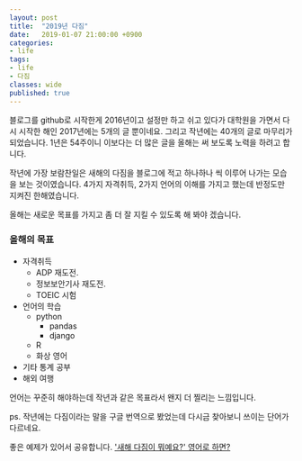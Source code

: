 ```yaml
---
layout: post
title:  "2019년 다짐"
date:   2019-01-07 21:00:00 +0900
categories: 
- life
tags:
- life
- 다짐
classes: wide
published: true
---
```



블로그를 github로 시작한게 2016년이고 설정만 하고 쉬고 있다가 대학원을 가면서 다시 시작한 해인 2017년에는 5개의 글 뿐이네요.
그리고 작년에는 40개의 글로 마무리가 되었습니다. 
1년은 54주이니 이보다는 더 많은 글을 올해는 써 보도록 노력을 하려고 합니다.

작년에 가장 보람찬일은 새해의 다짐을 블로그에 적고 하나하나 씩 이루어 나가는 모습을 보는 것이였습니다. 
4가지 자격취득, 2가지 언어의 이해를 가지고 했는데 반정도만 지켜진 한해였습니다.

올해는 새로운 목표를 가지고 좀 더 잘 지킬 수 있도록 해 봐야 겠습니다.

### 올해의 목표

- 자격취득
	- ADP 재도전.
	- 정보보안기사 재도전.
	- TOEIC 시험 
- 언어의 학습
	- python
		- pandas
		- django
	- R
	- 화상 영어 
- 기타 통계 공부
- 해외 여행



언어는 꾸준히 해야하는데 작년과 같은 목표라서 왠지 더 찔리는 느낌입니다.

ps.
작년에는 다짐이라는 말을 구글 번역으로 봤었는데 다시금 찾아보니 쓰이는 단어가 다르네요.

좋은 예제가 있어서 공유합니다.
['새해 다짐이 뭐예요?' 영어로 하면?](https://1boon.kakao.com/superfan/oprah-on-new-years-resolutions)
